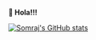 **👋 Hola!!!**

[![Somraj's GitHub stats](https://github-readme-stats.vercel.app/api?username=Somrajgautam)](https://github.com/somrajgautam/github-readme-stats)
<!---
Somrajgautam/Somrajgautam is a ✨ special ✨ repository because its `README.md` (this file) appears on your GitHub profile.
You can click the Preview link to take a look at your changes.
--->
